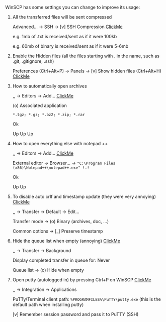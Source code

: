 WinSCP has some settings you can change to improve its usage:

1. All the transferred files will be sent compressed

	Advanced... -> SSH -> [v] SSH Compression [ClickMe](https://i.imgur.com/7fpnEmC.png)

	e.g. 1mb of .txt is received/sent as if it were 100kb

	e.g. 60mb of binary is received/sent as if it were 5-6mb

2. Enable the Hidden files (all the files starting with . in the name, such as .git, .gitignore, .ssh)

	Preferences (Ctrl+Alt+P) -> Panels -> [v] Show hidden files (Ctrl+Alt+H) [ClickMe](https://i.imgur.com/55JHx7h.png)

3. How to automatically open archives

	,, -> Editors -> Add... [ClickMe](https://i.imgur.com/tAI3MAc.png)

	(o) Associated application

	`*.tgz; *.gz; *.bz2; *.zip; *.rar`

	Ok

	Up Up Up

4. How to open everything else with notepad ++

	,, -> Editors -> Add... [ClickMe](https://i.imgur.com/DxRFLLQ.png)

	External editor -> Browser... -> `"C:\Program Files (x86)\Notepad++\notepad++.exe" !.!`

	Ok

	Up Up

5. To disable auto crlf and timestamp update (they were very annoying) [ClickMe](https://i.imgur.com/1zeQPbH.png)

	,, -> Transfer -> Default -> Edit...

	Transfer mode -> (o) Binary (archives, doc, ...)

	Common options -> [_] Preserve timestamp

6. Hide the queue list when empty (annoying) [ClickMe](https://i.imgur.com/K6AevYp.png)

	,, -> Transfer -> Background

	Display completed transfer in queue for: Never

	Queue list -> (o) Hide when empty

7. Open putty (autologged in) by pressing Ctrl+P on WinSCP [ClickMe](https://i.imgur.com/2jjAfSF.png)

	,, -> Integration -> Applications

	PuTTy/Terminal client path: `%PROGRAMFILES%\PuTTY\putty.exe` (this is the default path when installing putty)

	[v] Remember session password and pass it to PuTTY (SSH)


